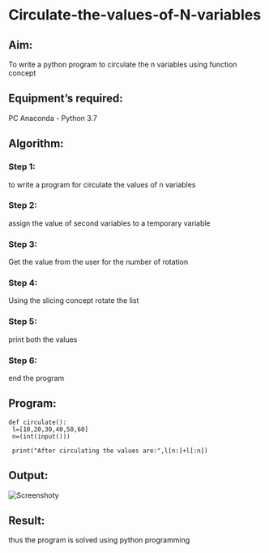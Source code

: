 # Circulate-the-values-of-N-variables
## Aim:
To write a python program to circulate the n variables using function concept
## Equipment’s required:
PC
Anaconda - Python 3.7
## Algorithm: 
### Step 1: 
to write a program for circulate the values of n variables
### Step 2: 
assign the value of second variables to a temporary variable
### Step 3: 
Get the value from the user for the number of rotation
### Step 4: 
Using the slicing concept rotate the list

### Step 5: 
print both the values
### Step 6: 
end the program
## Program:
~~~
def circulate():
 l=[10,20,30,40,50,60]
 n=(int(input()))

 print("After circulating the values are:",l[n:]+l[:n])
~~~
## Output:
![Screenshoty](https://user-images.githubusercontent.com/94165957/144794742-b9888c57-1586-411a-b09c-94e0931f2c64.png)


## Result:
thus the program is solved using python programming
